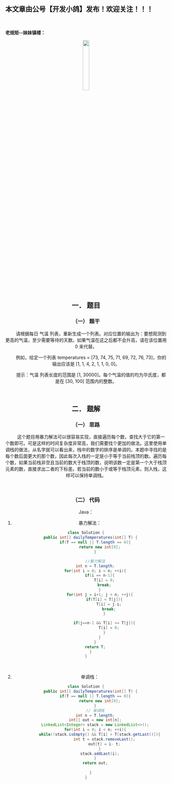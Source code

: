 ﻿## 本文章由公号【开发小鸽】发布！欢迎关注！！！
<br>

**老规矩--妹妹镇楼：**
<center>
<img src="https://img-blog.csdnimg.cn/20200721223424816.JPG"   width="20%">

## 一．	题目
### （一）	题干

&nbsp;  &nbsp;  &nbsp;  &nbsp; 请根据每日 气温 列表，重新生成一个列表。对应位置的输出为：要想观测到更高的气温，至少需要等待的天数。如果气温在这之后都不会升高，请在该位置用 0 来代替。

&nbsp;  &nbsp;  &nbsp;  &nbsp; 例如，给定一个列表 temperatures = [73, 74, 75, 71, 69, 72, 76, 73]，你的输出应该是 [1, 1, 4, 2, 1, 1, 0, 0]。

&nbsp;  &nbsp;  &nbsp;  &nbsp; 提示：气温 列表长度的范围是 [1, 30000]。每个气温的值的均为华氏度，都是在 [30, 100] 范围内的整数。

<br>


## 二．	题解
### （一）	思路
&nbsp;  &nbsp;  &nbsp;  &nbsp; 这个题目用暴力解法可以很容易实现，直接遍历每个数，查找大于它的第一个数即可。可是这样的时间复杂度非常高，我们需要找个更加的做法。这里使用单调栈的做法，从名字就可以看出来，栈中的数字的排序是单调的。本题中寻找的是每个数后面更大的那个数，因此每次入栈的一定是小于等于当前栈顶的数。遍历每个数，如果当前栈非空且当前的数大于栈顶的数，说明该数一定是第一个大于栈顶元素的数，直接求出二者的下标差。若当前的数小于或等于栈顶元素，则入栈，这样可以保持单调栈。

<br>



### （二）	代码

Java：

1. 暴力解法：

```java
class Solution {
    public int[] dailyTemperatures(int[] T) {
        if(T == null || T.length == 0){
            return new int[0];
        }

        //暴力解法
        int n = T.length;
        for(int i = 0; i < n; ++i){
            if(i == n-1){
                T[i] = 0;
                break;
            }
            for(int j = i+1; j < n; ++j){
                if(T[i] < T[j]){
                    T[i] = j-i;
                    break;
                }

                if(j==n-1 && T[i] >= T[j]){
                    T[i] = 0;
                }
            }
        }
        return T;
    }
}
```
<br>



2. 单调栈：

```java
class Solution {
    public int[] dailyTemperatures(int[] T) {
        if(T == null || T.length == 0){
            return new int[0];
        }
        // 单调栈
        int n = T.length;
        int[] out = new int[n];
        LinkedList<Integer> stack = new LinkedList<>();
        for(int i = 0; i < n; ++i){
            while(!stack.isEmpty() && T[i] > T[stack.getLast()]){
                int t = stack.removeLast();
                out[t] = i- t;
            }
            stack.addLast(i);
        }
        return out;
        
    }
}
```




